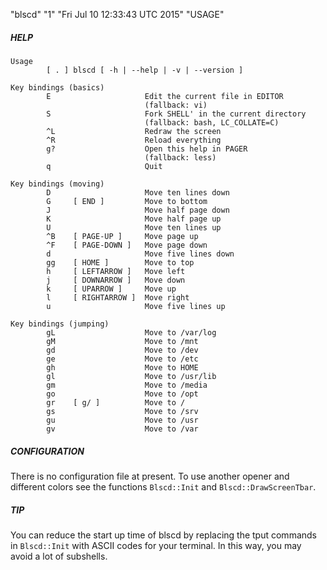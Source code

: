 "blscd" "1" "Fri Jul 10 12:33:43 UTC 2015" "USAGE"

##### HELP

```
Usage
        [ . ] blscd [ -h | --help | -v | --version ]

Key bindings (basics)
        E                     Edit the current file in EDITOR
                              (fallback: vi)
        S                     Fork SHELL' in the current directory
                              (fallback: bash, LC_COLLATE=C)
        ^L                    Redraw the screen
        ^R                    Reload everything
        g?                    Open this help in PAGER
                              (fallback: less)
        q                     Quit

Key bindings (moving)
        D                     Move ten lines down
        G     [ END ]         Move to bottom
        J                     Move half page down
        K                     Move half page up
        U                     Move ten lines up
        ^B    [ PAGE-UP ]     Move page up
        ^F    [ PAGE-DOWN ]   Move page down
        d                     Move five lines down
        gg    [ HOME ]        Move to top
        h     [ LEFTARROW ]   Move left
        j     [ DOWNARROW ]   Move down
        k     [ UPARROW ]     Move up
        l     [ RIGHTARROW ]  Move right
        u                     Move five lines up

Key bindings (jumping)
        gL                    Move to /var/log
        gM                    Move to /mnt
        gd                    Move to /dev
        ge                    Move to /etc
        gh                    Move to HOME
        gl                    Move to /usr/lib
        gm                    Move to /media
        go                    Move to /opt
        gr    [ g/ ]          Move to /
        gs                    Move to /srv
        gu                    Move to /usr
        gv                    Move to /var
```

##### CONFIGURATION

There is no configuration file at present. To use another opener and different colors see the functions `Blscd::Init` and `Blscd::DrawScreenTbar`.

##### TIP

You can reduce the start up time of blscd by replacing the tput commands in `Blscd::Init` with ASCII codes for your terminal. In this way, you may avoid a lot of subshells.
